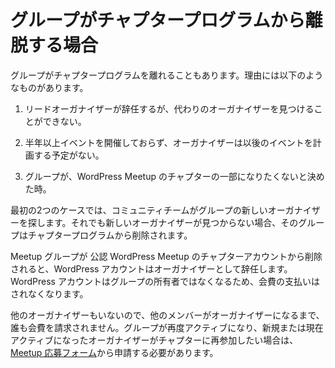 <!-- # When a Group Leaves the Chapter Program -->
# グループがチャプタープログラムから離脱する場合

<!-- Sometimes a group will leave the chapter program. Reasons include: -->
グループがチャプタープログラムを離れることもあります。理由には以下のようなものがあります。

<!-- 1.  The lead organizer needs to step down and cannot find a replacement. -->
1.  リードオーガナイザーが辞任するが、代わりのオーガナイザーを見つけることができない。
<!-- 2.  The group hasn’t had an event in 6 or more months, and the organizer doesn’t have plans to organize another event. -->
2.  半年以上イベントを開催しておらず、オーガナイザーは以後のイベントを計画する予定がない。
<!-- 3.  A group decides they no longer want to be part of the chapter. -->
3.  グループが、WordPress Meetup のチャプターの一部になりたくないと決めた時。

<!-- In the first two cases, the Community Team makes an effort to find new organizers for the group, and if that effort doesn’t result in a new organizer volunteering, the group will be removed from the chapter program. -->
最初の2つのケースでは、コミュニティチームがグループの新しいオーガナイザーを探します。それでも新しいオーガナイザーが見つからない場合、そのグループはチャプタープログラムから削除されます。

<!-- When a Meetup group is removed from the WordPress chapter account, WordPress steps down as the organizer. WordPress will no longer pay the dues for the account since WP is no longer the owner of the group. -->
Meetup グループが 公認 WordPress Meetup のチャプターアカウントから削除されると、WordPress アカウントはオーガナイザーとして辞任します。 WordPress アカウントはグループの所有者ではなくなるため、会費の支払いはされなくなります。

<!-- Since there will also not be any other organizers, no one else will be charged dues until another member becomes the organizer. If a group becomes active again, and and the new or now-active organizers would like to re-join the chapter, they should complete the [Meetup Interest Form](https://make.wordpress.org/community/handbook/meetup-organizer/getting-started/interest-form/). -->
他のオーガナイザーもいないので、他のメンバーがオーガナイザーになるまで、誰も会費を請求されません。グループが再度アクティブになり、新規または現在アクティブになったオーガナイザーがチャプターに再参加したい場合は、[Meetup 応募フォーム](https://ja.wordpress.org/get-involved/meetup/meetup-interest-form/)から申請する必要があります。
